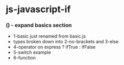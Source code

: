 # js-javascript-if

### () - expand basics section
* 1-basic just renamed from basic.js
* types broken down into 2-no-brackets and 3-else
* 4-operator on express ? ifTrue : ifFalse
* 5-switch example
* 6-function

